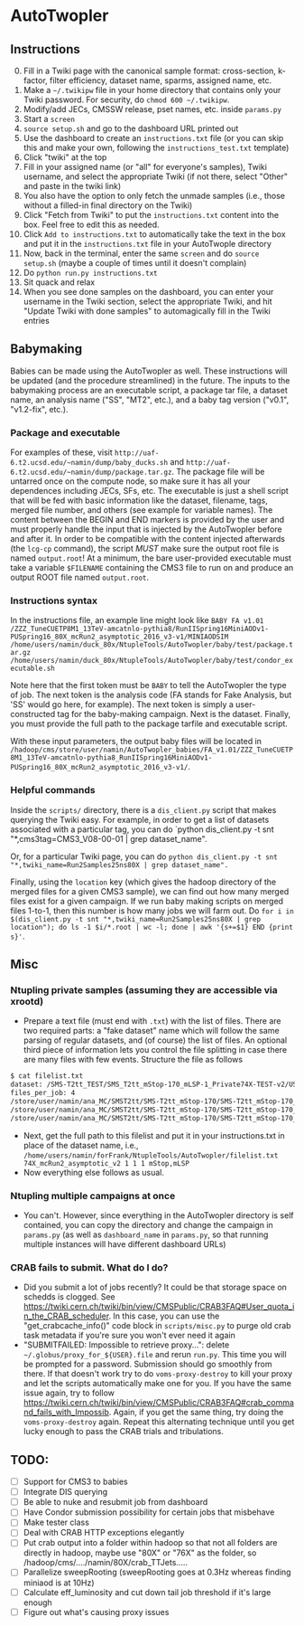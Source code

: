 # AutoTwopler
## Instructions
0. Fill in a Twiki page with the canonical sample format: cross-section, k-factor, filter efficiency, dataset name, sparms, assigned name, etc.
1. Make a `~/.twikipw` file in your home directory that contains only your Twiki password. For security, do `chmod 600 ~/.twikipw`.
2. Modify/add JECs, CMSSW release, pset names, etc. inside `params.py`
3. Start a `screen`
4. `source setup.sh` and go to the dashboard URL printed out
5. Use the dashboard to create an `instructions.txt` file (or you can skip this and make your own, following the `instructions_test.txt` template)
  1. Click "twiki" at the top
  2. Fill in your assigned name (or "all" for everyone's samples), Twiki username, and select the appropriate Twiki (if not there, select "Other" and paste in the twiki link)
  3. You also have the option to only fetch the unmade samples (i.e., those without a filled-in final directory on the Twiki)
  4. Click "Fetch from Twiki" to put the `instructions.txt` content into the box. Feel free to edit this as needed.
  5. Click `Add to instructions.txt` to automatically take the text in the box and put it in the `instructions.txt` file in your AutoTwople directory
6. Now, back in the terminal, enter the same `screen` and do `source setup.sh` (maybe a couple of times until it doesn't complain)
7. Do `python run.py instructions.txt`
8. Sit quack and relax
9. When you see done samples on the dashboard, you can enter your username in the Twiki section, select the appropriate Twiki, and hit "Update Twiki with done samples" to automagically fill in the Twiki entries

## Babymaking
Babies can be made using the AutoTwopler as well. These instructions will be updated (and the procedure streamlined) in the future. The inputs to the 
babymaking process are an executable script, a package tar file, a dataset name, an analysis name ("SS", "MT2", etc.), and a baby tag version ("v0.1", "v1.2-fix", etc.).

### Package and executable
For examples of these, visit `http://uaf-6.t2.ucsd.edu/~namin/dump/baby_ducks.sh` and `http://uaf-6.t2.ucsd.edu/~namin/dump/package.tar.gz`. The package file will be untarred
once on the compute node, so make sure it has all your dependences including JECs, SFs, etc. The executable is just a shell script that will be fed with basic information like the dataset, filename, tags, merged file number, and others (see example for variable names).
The content between the BEGIN and END markers is provided by the user and must properly handle the input that is injected by the AutoTwopler before and after it. In order to be compatible with the content injected afterwards (the `lcg-cp` command),
the script _MUST_ make sure the output root file is named `output.root`! At a minimum, the bare user-provided executable must take a variable `$FILENAME` containing the CMS3 file to run on and produce an output ROOT file named `output.root`.

### Instructions syntax
In the instructions file, an example line might look like
```BABY FA v1.01 /ZZZ_TuneCUETP8M1_13TeV-amcatnlo-pythia8/RunIISpring16MiniAODv1-PUSpring16_80X_mcRun2_asymptotic_2016_v3-v1/MINIAODSIM /home/users/namin/duck_80x/NtupleTools/AutoTwopler/baby/test/package.tar.gz /home/users/namin/duck_80x/NtupleTools/AutoTwopler/baby/test/condor_executable.sh```

Note here that the first token must be `BABY` to tell the AutoTwopler the type of job. The next token is the analysis code (FA stands for Fake Analysis, but 'SS' would go here, for example).
The next token is simply a user-constructed tag for the baby-making campaign. Next is the dataset. Finally, you must provide the full path to the package tarfile and executable script.

With these input parameters, the output baby files will be located in `/hadoop/cms/store/user/namin/AutoTwopler_babies/FA_v1.01/ZZZ_TuneCUETP8M1_13TeV-amcatnlo-pythia8_RunIISpring16MiniAODv1-PUSpring16_80X_mcRun2_asymptotic_2016_v3-v1/`.

### Helpful commands
Inside the `scripts/` directory, there is a `dis_client.py` script that makes querying the Twiki easy. For example, in order to get a list of datasets associated with a particular tag, you can do
`python dis_client.py -t snt "*,cms3tag=CMS3_V08-00-01 | grep dataset_name". 

Or, for a particular Twiki page, you can do `python dis_client.py -t snt "*,twiki_name=Run2Samples25ns80X | grep dataset_name".` 


Finally, using the `location` key (which gives the hadoop directory of the merged files for a given CMS3 sample), we can find out how many merged files
exist for a given campaign. If we run baby making scripts on merged files 1-to-1, then this number is how many jobs we will farm out. Do
`for i in $(dis_client.py -t snt "*,twiki_name=Run2Samples25ns80X | grep location"); do ls -1 $i/*.root | wc -l; done | awk '{s+=$1} END {print s}'`.

## Misc
### Ntupling private samples (assuming they are accessible via xrootd)
- Prepare a text file (must end with `.txt`) with the list of files. There are two required parts: a "fake dataset" name which will follow the same parsing of regular datasets, and (of course) the list of files. An optional third piece of information lets you control the file splitting in case there are many files with few events. Structure the file as follows
```bash
$ cat filelist.txt
dataset: /SMS-T2tt_TEST/SMS_T2tt_mStop-170_mLSP-1_Private74X-TEST-v2/USER
files_per_job: 4
/store/user/namin/ana_MC/SMST2tt/SMS-T2tt_mStop-170/SMS-T2tt_mStop-170_mLSP-1_madgraphMLM-pythia8_RunIISpring15MiniAODv2-FastAsympt25ns_74X_MINIAODSIM_b0.root
/store/user/namin/ana_MC/SMST2tt/SMS-T2tt_mStop-170/SMS-T2tt_mStop-170_mLSP-1_madgraphMLM-pythia8_RunIISpring15MiniAODv2-FastAsympt25ns_74X_MINIAODSIM_b100.root
/store/user/namin/ana_MC/SMST2tt/SMS-T2tt_mStop-170/SMS-T2tt_mStop-170_mLSP-1_madgraphMLM-pythia8_RunIISpring15MiniAODv2-FastAsympt25ns_74X_MINIAODSIM_b101.root
```
- Next, get the full path to this filelist and put it in your instructions.txt in place of the dataset name, i.e., `/home/users/namin/forFrank/NtupleTools/AutoTwopler/filelist.txt 74X_mcRun2_asymptotic_v2 1 1 1 mStop,mLSP`
- Now everything else follows as usual.

### Ntupling multiple campaigns at once
- You can't. However, since everything in the AutoTwopler directory is self contained, you can copy the directory and change the campaign in `params.py` (as well as `dashboard_name` in `params.py`, so that running multiple instances will have different dashboard URLs)

### CRAB fails to submit. What do I do?
- Did you submit a lot of jobs recently? It could be that storage space on schedds is clogged. See https://twiki.cern.ch/twiki/bin/view/CMSPublic/CRAB3FAQ#User_quota_in_the_CRAB_scheduler. In this case, you can use the "get_crabcache_info()" code block in `scripts/misc.py` to purge old crab task metadata if you're sure you won't ever need it again
- "SUBMITFAILED: Impossible to retrieve proxy...": delete `~/.globus/proxy_for_${USER}.file` and rerun `run.py`. This time you will be prompted for a password. Submission should go smoothly from there. If that doesn't work try to do `voms-proxy-destroy` to kill your proxy and let the scripts automatically make one for you. If you have the same issue again, try to follow https://twiki.cern.ch/twiki/bin/view/CMSPublic/CRAB3FAQ#crab_command_fails_with_Impossib. Again, if you get the same thing, try doing the `voms-proxy-destroy` again.  Repeat this alternating technique until you get lucky enough to pass the CRAB trials and tribulations.

## TODO:
- [ ] Support for CMS3 to babies
- [ ] Integrate DIS querying
- [ ] Be able to nuke and resubmit job from dashboard
- [ ] Have Condor submission possibility for certain jobs that misbehave
- [ ] Make tester class
- [ ] Deal with CRAB HTTP exceptions elegantly
- [ ] Put crab output into a folder within hadoop so that not all folders are directly in hadoop, maybe use "80X" or "76X" as the folder, so /hadoop/cms/..../namin/80X/crab_TTJets.....
- [ ] Parallelize sweepRooting (sweepRooting goes at 0.3Hz whereas finding miniaod is at 10Hz)
- [ ] Calculate eff_luminosity and cut down tail job threshold if it's large enough
- [ ] Figure out what's causing proxy issues
